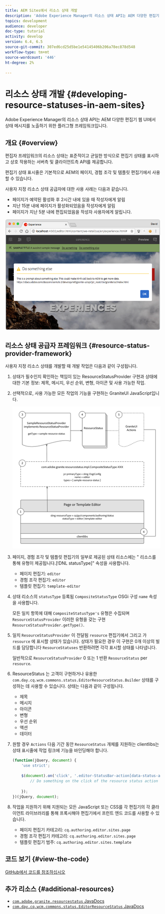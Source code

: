 ```yaml
---
title: AEM Sites에서 리소스 상태 개발
description: 'Adobe Experience Manager의 리소스 상태 API는 AEM 다양한 편집기 웹 UI에서 상태 메시지를 노출하기 위한 플러그형 프레임워크입니다. '
topics: development
audience: developer
doc-type: tutorial
activity: develop
version: 6.4, 6.5
source-git-commit: 307ed6cd25d5be1e54145406b206a78ec878d548
workflow-type: tm+mt
source-wordcount: '446'
ht-degree: 2%

---
```



# 리소스 상태 개발 {#developing-resource-statuses-in-aem-sites}

Adobe Experience Manager의 리소스 상태 API는 AEM 다양한 편집기 웹 UI에서 상태 메시지를 노출하기 위한 플러그형 프레임워크입니다.

## 개요 {#overview}

편집자 프레임워크의 리소스 상태는 표준적이고 균일한 방식으로 편집기 상태를 표시하고 상호 작용하는 서버측 및 클라이언트측 API를 제공합니다.

편집기 상태 표시줄은 기본적으로 AEM의 페이지, 경험 조각 및 템플릿 편집기에서 사용할 수 있습니다.

사용자 지정 리소스 상태 공급자에 대한 사용 사례는 다음과 같습니다.

* 페이지가 예약된 활성화 후 2시간 내에 있을 때 작성자에게 알림
* 지난 15분 내에 페이지가 활성화되었음을 작성자에게 알림
* 페이지가 지난 5분 내에 편집되었음을 작성자 사용자에게 알립니다.

![AEM 편집기 리소스 상태 개요](assets/sample-editor-resource-status-screenshot.png)

## 리소스 상태 공급자 프레임워크 {#resource-status-provider-framework}

사용자 지정 리소스 상태를 개발할 때 개발 작업은 다음과 같이 구성됩니다.

1. 상태가 필수인지 확인하는 책임이 있는 ResourceStatusProvider 구현과 상태에 대한 기본 정보: 제목, 메시지, 우선 순위, 변형, 아이콘 및 사용 가능한 작업.
2. 선택적으로, 사용 가능한 모든 작업의 기능을 구현하는 GraniteUI JavaScript입니다.

   ![리소스 상태 아키텍처](assets/sample-editor-resource-status-application-architecture.png)

3. 페이지, 경험 조각 및 템플릿 편집기의 일부로 제공된 상태 리소스에는 &quot; 리소스를 통해 유형이 제공됩니다.[!DNL statusType]&quot; 속성을 사용합니다.

   * 페이지 편집기: `editor`
   * 경험 조각 편집기: `editor`
   * 템플릿 편집기: `template-editor`

4. 상태 리소스의 `statusType` 등록됨 `CompositeStatusType` OSGi 구성 `name` 속성을 사용합니다.

   모든 일치 항목에 대해 `CompositeStatusType's` 유형은 수집되며 `ResourceStatusProvider` 이러한 유형을 갖는 구현 `ResourceStatusProvider.getType()`.

5. 일치 `ResourceStatusProvider` 이 전달됨 `resource` 편집기에서 그리고 가 `resource` 에 표시할 상태가 있습니다. 상태가 필요한 경우 이 구현은 0개 이상의 빌드를 담당합니다 `ResourceStatuses` 반환하려면 각각 표시할 상태를 나타냅니다.

   일반적으로 `ResourceStatusProvider` 0 또는 1 반환 `ResourceStatus` per `resource`.

6. ResourceStatus 는 고객이 구현하거나 유용한 `com.day.cq.wcm.commons.status.EditorResourceStatus.Builder` 상태를 구성하는 데 사용할 수 있습니다. 상태는 다음과 같이 구성됩니다.

   * 제목
   * 메시지
   * 아이콘
   * 변형
   * 우선 순위
   * 액션
   * 데이터

7. 원할 경우 `Actions` 다음 기간 동안 `ResourceStatus` 개체를 지원하는 clientlibs는 상태 표시줄에 작업 링크에 기능을 바인딩해야 합니다.

   ```js
   (function(jQuery, document) {
       'use strict';
   
       $(document).on('click', '.editor-StatusBar-action[data-status-action-id="do-something"]', function () {
           // Do something on the click of the resource status action
   
       });
   })(jQuery, document);
   ```

8. 작업을 지원하기 위해 지원되는 모든 JavaScript 또는 CSS를 각 편집기의 각 클라이언트 라이브러리를 통해 프록시해야 편집기에서 프런트 엔드 코드를 사용할 수 있습니다.

   * 페이지 편집기 카테고리: `cq.authoring.editor.sites.page`
   * 경험 조각 편집기 카테고리: `cq.authoring.editor.sites.page`
   * 템플릿 편집기 범주: `cq.authoring.editor.sites.template`

## 코드 보기 {#view-the-code}

[GitHub에서 코드를 참조하십시오](https://github.com/Adobe-Consulting-Services/acs-aem-samples/tree/master/bundle/src/main/java/com/adobe/acs/samples/resourcestatus/impl/SampleEditorResourceStatusProvider.java)

## 추가 리소스 {#additional-resources}

* [`com.adobe.granite.resourcestatus` JavaDocs](https://helpx.adobe.com/experience-manager/6-5/sites/developing/using/reference-materials/javadoc/com/adobe/granite/resourcestatus/package-summary.html)
* [`com.day.cq.wcm.commons.status.EditorResourceStatus` JavaDocs](https://helpx.adobe.com/experience-manager/6-5/sites/developing/using/reference-materials/javadoc/com/day/cq/wcm/commons/status/EditorResourceStatus.html)
